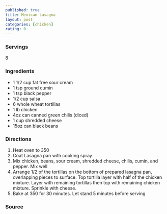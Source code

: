 ```yaml
---
published: true
title: Mexican Lasagna
layout: post
categories: [chicken]
rating: 0
---
```

### Servings
8

### Ingredients
- 1 1/2 cup fat free sour cream
- 1 tsp ground cumin
- 1 tsp black pepper
- 1/2 cup salsa
- 6 whole wheat tortillas
- 1 lb chicken
- 4oz can canned green chilis (diced)
- 1 cup shredded cheese
- 15oz can black beans

### Directions
1. Heat oven to 350
2. Coat Lasagna pan with cooking spray
3. Mix chicken, beans, sour cream, shredded cheese, chilis, cumin, and pepper. Mix well
4. Arrange 1/2 of the tortillas on the bottom of prepared lasagna pan, overlapping pieces to surface.  Top tortilla layer with half of the chicken mixture.  Layer with remaining tortillas then top with remaining chicken mixture.  Sprinkle with cheese.
5. Bake at 350 for 30 minutes.  Let stand 5 minutes before serving

### Source


